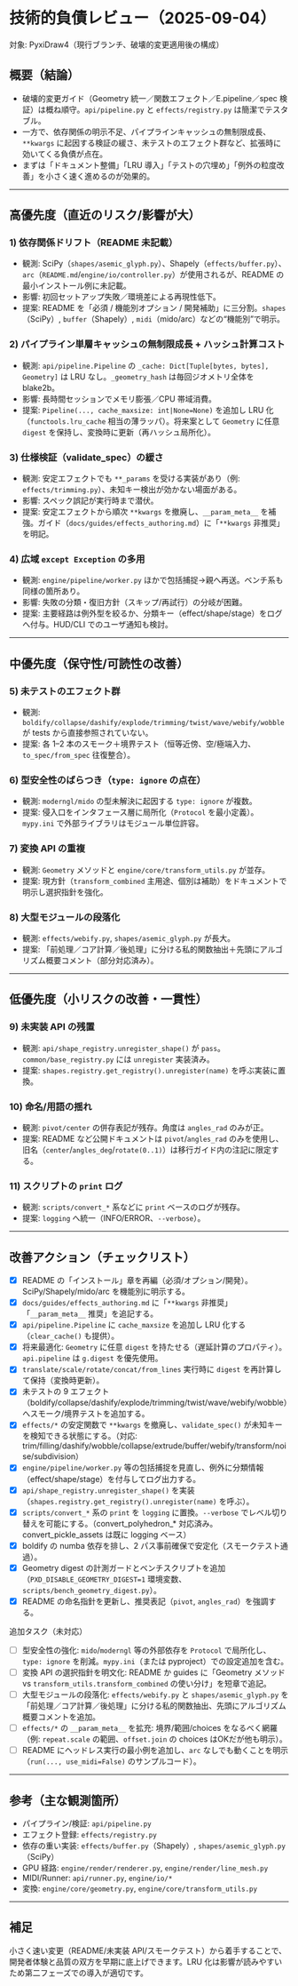 # 技術的負債レビュー（2025-09-04）

対象: PyxiDraw4（現行ブランチ、破壊的変更適用後の構成）

## 概要（結論）
- 破壊的変更ガイド（Geometry 統一／関数エフェクト／E.pipeline／spec 検証）は概ね順守。`api/pipeline.py` と `effects/registry.py` は簡潔でテスタブル。
- 一方で、依存関係の明示不足、パイプラインキャッシュの無制限成長、`**kwargs` に起因する検証の緩さ、未テストのエフェクト群など、拡張時に効いてくる負債が点在。
- まずは「ドキュメント整備」「LRU 導入」「テストの穴埋め」「例外の粒度改善」を小さく速く進めるのが効果的。

---

## 高優先度（直近のリスク/影響が大）

### 1) 依存関係ドリフト（README 未記載）
- 観測: SciPy（`shapes/asemic_glyph.py`）、Shapely（`effects/buffer.py`）、`arc`（`README.md`/`engine/io/controller.py`）が使用されるが、README の最小インストール例に未記載。
- 影響: 初回セットアップ失敗／環境差による再現性低下。
- 提案: README を「必須 / 機能別オプション / 開発補助」に三分割。`shapes`（SciPy）, `buffer`（Shapely）, `midi`（mido/arc）などの“機能別”で明示。

### 2) パイプライン単層キャッシュの無制限成長 + ハッシュ計算コスト
- 観測: `api/pipeline.Pipeline` の `_cache: Dict[Tuple[bytes, bytes], Geometry]` は LRU なし。`_geometry_hash` は毎回ジオメトリ全体を blake2b。
- 影響: 長時間セッションでメモリ膨張／CPU 帯域消費。
- 提案: `Pipeline(..., cache_maxsize: int|None=None)` を追加し LRU 化（`functools.lru_cache` 相当の薄ラッパ）。将来案として `Geometry` に任意 `digest` を保持し、変換時に更新（再ハッシュ局所化）。

### 3) 仕様検証（validate_spec）の緩さ
- 観測: 安定エフェクトでも `**_params` を受ける実装があり（例: `effects/trimming.py`）、未知キー検出が効かない場面がある。
- 影響: スペック誤記が実行時まで潜伏。
- 提案: 安定エフェクトから順次 `**kwargs` を撤廃し、`__param_meta__` を補強。ガイド（`docs/guides/effects_authoring.md`）に「`**kwargs` 非推奨」を明記。

### 4) 広域 `except Exception` の多用
- 観測: `engine/pipeline/worker.py` ほかで包括捕捉→親へ再送。ベンチ系も同様の箇所あり。
- 影響: 失敗の分類・復旧方針（スキップ/再試行）の分岐が困難。
- 提案: 主要経路は例外型を絞るか、分類キー（effect/shape/stage）をログへ付与。HUD/CLI でのユーザ通知も検討。

---

## 中優先度（保守性/可読性の改善）

### 5) 未テストのエフェクト群
- 観測: `boldify/collapse/dashify/explode/trimming/twist/wave/webify/wobble` が tests から直接参照されていない。
- 提案: 各 1–2 本のスモーク＋境界テスト（恒等近傍、空/極端入力、`to_spec/from_spec` 往復整合）。

### 6) 型安全性のばらつき（`type: ignore` の点在）
- 観測: `moderngl/mido` の型未解決に起因する `type: ignore` が複数。
- 提案: 侵入口をインタフェース層に局所化（`Protocol` を最小定義）。`mypy.ini` で外部ライブラリはモジュール単位許容。

### 7) 変換 API の重複
- 観測: `Geometry` メソッドと `engine/core/transform_utils.py` が並存。
- 提案: 現方針（`transform_combined` 主用途、個別は補助）をドキュメントで明示し選択指針を強化。

### 8) 大型モジュールの段落化
- 観測: `effects/webify.py`, `shapes/asemic_glyph.py` が長大。
- 提案: 「前処理／コア計算／後処理」に分ける私的関数抽出＋先頭にアルゴリズム概要コメント（部分対応済み）。

---

## 低優先度（小リスクの改善・一貫性）

### 9) 未実装 API の残置
- 観測: `api/shape_registry.unregister_shape()` が `pass`。`common/base_registry.py` には `unregister` 実装済み。
- 提案: `shapes.registry.get_registry().unregister(name)` を呼ぶ実装に置換。

### 10) 命名/用語の揺れ
- 観測: `pivot/center` の併存表記が残存。角度は `angles_rad` のみが正。
- 提案: README など公開ドキュメントは `pivot`/`angles_rad` のみを使用し、旧名（`center`/`angles_deg`/`rotate(0..1)`）は移行ガイド内の注記に限定する。

### 11) スクリプトの `print` ログ
- 観測: `scripts/convert_*` 系などに `print` ベースのログが残存。
- 提案: `logging` へ統一（INFO/ERROR、`--verbose`）。

---

## 改善アクション（チェックリスト）

- [x] README の「インストール」章を再編（必須/オプション/開発）。SciPy/Shapely/mido/arc を機能別に明示する。
- [x] `docs/guides/effects_authoring.md` に「`**kwargs` 非推奨」「`__param_meta__` 推奨」を追記する。
- [x] `api/pipeline.Pipeline` に `cache_maxsize` を追加し LRU 化する（`clear_cache()` も提供）。
- [x] 将来最適化: `Geometry` に任意 `digest` を持たせる（遅延計算のプロパティ）。`api.pipeline` は `g.digest` を優先使用。
- [x] `translate/scale/rotate/concat/from_lines` 実行時に `digest` を再計算して保持（変換時更新）。
- [x] 未テストの 9 エフェクト（boldify/collapse/dashify/explode/trimming/twist/wave/webify/wobble）へスモーク/境界テストを追加する。
- [x] `effects/*` の安定関数で `**kwargs` を撤廃し、`validate_spec()` が未知キーを検知できる状態にする。（対応: trim/filling/dashify/wobble/collapse/extrude/buffer/webify/transform/noise/subdivision）
- [x] `engine/pipeline/worker.py` 等の包括捕捉を見直し、例外に分類情報（effect/shape/stage）を付与してログ出力する。
- [x] `api/shape_registry.unregister_shape()` を実装（`shapes.registry.get_registry().unregister(name)` を呼ぶ）。
- [x] `scripts/convert_*` 系の `print` を `logging` に置換。`--verbose` でレベル切り替えを可能にする。（convert_polyhedron_* 対応済み。convert_pickle_assets は既に logging ベース）
- [x] boldify の numba 依存を排し、2 パス事前確保で安定化（スモークテスト通過）。
- [x] Geometry digest の計測ガードとベンチスクリプトを追加（`PXD_DISABLE_GEOMETRY_DIGEST=1` 環境変数、`scripts/bench_geometry_digest.py`）。
- [x] README の命名指針を更新し、推奨表記（`pivot`, `angles_rad`）を強調する。

追加タスク（未対応）

- [ ] 型安全性の強化: `mido`/`moderngl` 等の外部依存を `Protocol` で局所化し、`type: ignore` を削減。`mypy.ini`（または pyproject）での設定追加を含む。
- [ ] 変換 API の選択指針を明文化: README か guides に「Geometry メソッド vs `transform_utils.transform_combined` の使い分け」を短章で追記。
- [ ] 大型モジュールの段落化: `effects/webify.py` と `shapes/asemic_glyph.py` を「前処理／コア計算／後処理」に分ける私的関数抽出、先頭にアルゴリズム概要コメントを追加。
- [ ] `effects/*` の `__param_meta__` を拡充: 境界/範囲/choices をなるべく網羅（例: `repeat.scale` の範囲、`offset.join` の choices はOKだが他も明示）。
- [ ] README にヘッドレス実行の最小例を追加し、`arc` なしでも動くことを明示（`run(..., use_midi=False)` のサンプルコード）。

---

## 参考（主な観測箇所）
- パイプライン/検証: `api/pipeline.py`
- エフェクト登録: `effects/registry.py`
- 依存の重い実装: `effects/buffer.py`（Shapely）, `shapes/asemic_glyph.py`（SciPy）
- GPU 経路: `engine/render/renderer.py`, `engine/render/line_mesh.py`
- MIDI/Runner: `api/runner.py`, `engine/io/*`
- 変換: `engine/core/geometry.py`, `engine/core/transform_utils.py`

---

## 補足
小さく速い変更（README/未実装 API/スモークテスト）から着手することで、開発者体験と品質の双方を早期に底上げできます。LRU 化は影響が読みやすいため第二フェーズでの導入が適切です。
